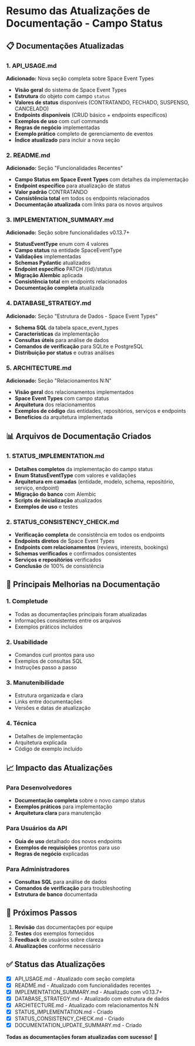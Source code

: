 # Resumo das Atualizações de Documentação - Campo Status

## 📋 Documentações Atualizadas

### 1. API_USAGE.md
**Adicionado:** Nova seção completa sobre Space Event Types
- **Visão geral** do sistema de Space Event Types
- **Estrutura** do objeto com campo `status`
- **Valores de status** disponíveis (CONTRATANDO, FECHADO, SUSPENSO, CANCELADO)
- **Endpoints disponíveis** (CRUD básico + endpoints específicos)
- **Exemplos de uso** com curl commands
- **Regras de negócio** implementadas
- **Exemplo prático** completo de gerenciamento de eventos
- **Índice atualizado** para incluir a nova seção

### 2. README.md
**Adicionado:** Seção "Funcionalidades Recentes"
- **Campo Status em Space Event Types** com detalhes da implementação
- **Endpoint específico** para atualização de status
- **Valor padrão** CONTRATANDO
- **Consistência total** em todos os endpoints relacionados
- **Documentação atualizada** com links para os novos arquivos

### 3. IMPLEMENTATION_SUMMARY.md
**Adicionado:** Seção sobre funcionalidades v0.13.7+
- **StatusEventType** enum com 4 valores
- **Campo status** na entidade SpaceEventType
- **Validações** implementadas
- **Schemas Pydantic** atualizados
- **Endpoint específico** PATCH /{id}/status
- **Migração Alembic** aplicada
- **Consistência total** em endpoints relacionados
- **Documentação completa** atualizada

### 4. DATABASE_STRATEGY.md
**Adicionado:** Seção "Estrutura de Dados - Space Event Types"
- **Schema SQL** da tabela space_event_types
- **Características** da implementação
- **Consultas úteis** para análise de dados
- **Comandos de verificação** para SQLite e PostgreSQL
- **Distribuição por status** e outras análises

### 5. ARCHITECTURE.md
**Adicionado:** Seção "Relacionamentos N:N"
- **Visão geral** dos relacionamentos implementados
- **Space Event Types** com campo status
- **Arquitetura** dos relacionamentos
- **Exemplos de código** das entidades, repositórios, serviços e endpoints
- **Benefícios** da arquitetura implementada

## 📊 Arquivos de Documentação Criados

### 1. STATUS_IMPLEMENTATION.md
- **Detalhes completos** da implementação do campo status
- **Enum StatusEventType** com valores e validações
- **Arquitetura em camadas** (entidade, modelo, schema, repositório, serviço, endpoint)
- **Migração do banco** com Alembic
- **Scripts de inicialização** atualizados
- **Exemplos de uso** e testes

### 2. STATUS_CONSISTENCY_CHECK.md
- **Verificação completa** de consistência em todos os endpoints
- **Endpoints diretos** de Space Event Types
- **Endpoints com relacionamentos** (reviews, interests, bookings)
- **Schemas verificados** e confirmados consistentes
- **Serviços e repositórios** verificados
- **Conclusão** de 100% de consistência

## 🎯 Principais Melhorias na Documentação

### 1. **Completude**
- Todas as documentações principais foram atualizadas
- Informações consistentes entre os arquivos
- Exemplos práticos incluídos

### 2. **Usabilidade**
- Comandos curl prontos para uso
- Exemplos de consultas SQL
- Instruções passo a passo

### 3. **Manutenibilidade**
- Estrutura organizada e clara
- Links entre documentações
- Versões e datas de atualização

### 4. **Técnica**
- Detalhes de implementação
- Arquitetura explicada
- Código de exemplo incluído

## 📈 Impacto das Atualizações

### Para Desenvolvedores
- **Documentação completa** sobre o novo campo status
- **Exemplos práticos** para implementação
- **Arquitetura clara** para manutenção

### Para Usuários da API
- **Guia de uso** detalhado dos novos endpoints
- **Exemplos de requisições** prontos para uso
- **Regras de negócio** explicadas

### Para Administradores
- **Consultas SQL** para análise de dados
- **Comandos de verificação** para troubleshooting
- **Estrutura de banco** documentada

## 🔄 Próximos Passos

1. **Revisão** das documentações por equipe
2. **Testes** dos exemplos fornecidos
3. **Feedback** de usuários sobre clareza
4. **Atualizações** conforme necessário

## ✅ Status das Atualizações

- [x] API_USAGE.md - Atualizado com seção completa
- [x] README.md - Atualizado com funcionalidades recentes
- [x] IMPLEMENTATION_SUMMARY.md - Atualizado com v0.13.7+
- [x] DATABASE_STRATEGY.md - Atualizado com estrutura de dados
- [x] ARCHITECTURE.md - Atualizado com relacionamentos N:N
- [x] STATUS_IMPLEMENTATION.md - Criado
- [x] STATUS_CONSISTENCY_CHECK.md - Criado
- [x] DOCUMENTATION_UPDATE_SUMMARY.md - Criado

**Todas as documentações foram atualizadas com sucesso!** 🎉 
